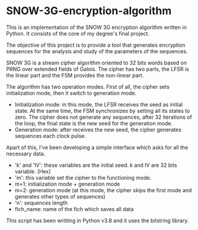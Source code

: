 # SNOW-3G-encryption-algorithm

This is an implementation of the SNOW 3G encryption algorithm written in Python.
It consists of the core of my degree's final project.

The objective of this project is to provide a tool that generates encryption sequences for the analysis and study of the parameters of the sequences.

SNOW 3G is a stream cipher algorithm oriented to 32 bits words based on PRNG over extended fields of Galois. The cipher has two parts, the LFSR is the linear part and the FSM provides the non-linear part.

The algorithm has two operation modes. First of all, the cipher sets initialization mode, then it switch to generation mode.
  - Initialization mode: in this mode, the LFSR receives the seed as initial state. At the same time, the FSM synchronizes by setting all its states to zero. The cipher does not generate any sequences, after 32 iterations of the loop, the final state is the new seed for the generation mode.
  - Generation mode: after receives the new seed, the cipher generates sequences each clock pulse.

Apart of this, I've been developing a simple interface which asks for all the necessary data.
 - 'k' and 'IV': these variables are the initial seed. k and IV are 32 bits variable. [Hex]
 - 'm': this variable set the cipher to the functioning mode.
  - m=1: initialization mode + generation mode
  - m=2: generation mode (at this mode, the cipher skips the first mode and generates other types of sequences)
 - 'n': sequences length
 - fich_name: name of the fich which saves all data
 

This script has been writting in Python v3.8 and it uses the bitstring library.
